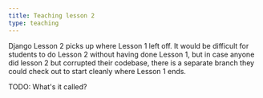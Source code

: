 ```yaml
---
title: Teaching lesson 2
type: teaching
---
```


Django Lesson 2 picks up where Lesson 1 left off. It would be difficult for
students to do Lesson 2 without having done Lesson 1, but in case anyone did
lesson 2 but corrupted their codebase, there is a separate branch they could
check out to start cleanly where Lesson 1 ends. 

TODO: What's it called?
